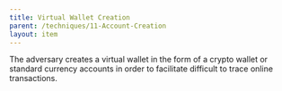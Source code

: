 ```yaml
---
title: Virtual Wallet Creation
parent: /techniques/11-Account-Creation
layout: item
---
```


<p>The adversary creates a virtual wallet in the form of a crypto wallet or standard currency accounts in order to facilitate difficult to trace online transactions.</p>
